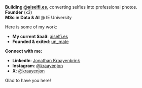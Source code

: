 

**Building [@aiselfi.es](https://aiselfi.es)**, converting selfies into professional photos.  
**Founder** (x3)  
**MSc in Data & AI** @ IE University

Here is some of my work:

- **My current SaaS**: [aiselfi.es](https://aiselfi.es/)
- **Founded & exited**: [un_mate](https://instagram.com/un_mate)

**Connect with me:**

- **LinkedIn**: [Jonathan Kraayenbrink](https://www.linkedin.com/in/jonathan-kraayenbrink/)
- **Instagram**: [@kraayenjon](https://www.instagram.com/kraayenjon)
- **X**: [@kraayenjon](https://x.com/kraayenjon)

Glad to have you here!
